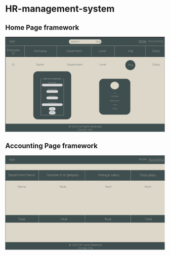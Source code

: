 # HR-management-system

## Home Page framework
![Figma](imgs/homePage.png)

## Accounting Page framework
![Figma](imgs/accountingPage2.png)